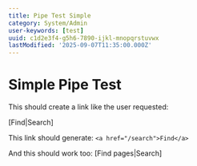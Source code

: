 ```yaml
---
title: Pipe Test Simple
category: System/Admin
user-keywords: [test]
uuid: c1d2e3f4-g5h6-7890-ijkl-mnopqrstuvwx
lastModified: '2025-09-07T11:35:00.000Z'
---
```


# Simple Pipe Test

This should create a link like the user requested:

[Find|Search]

This link should generate: `<a href="/search">Find</a>`

And this should work too: [Find pages|Search]
